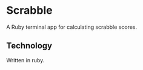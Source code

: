# Scrabble

A Ruby terminal app for calculating scrabble scores. 

## Technology 

Written in ruby. 
